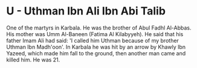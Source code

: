 U - Uthman Ibn Ali Ibn Abi Talib
================================

One of the martyrs in Karbala. He was the brother of Abul Fadhl
Al-Abbas. His mother was Umm Al-Baneen (Fatima Al Kilabyyeh). He said
that his father Imam Ali had said: 'I called him Uthman because of my
brother Uthman Ibn Madh'oon'. In Karbala he was hit by an arrow by
Khawly Ibn Yazeed, which made him fall to the ground, then another man
came and killed him. He was 21.


